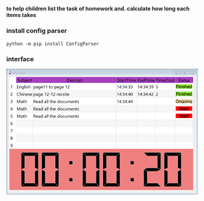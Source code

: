 #### to help children list the task of homework and. calculate how long each items takes

### install config parser
```
python -m pip install ConfigParser
```
### interface

![Image text](https://github.com/tahyuu/kitty_time_meter/blob/master/Interface.png)
